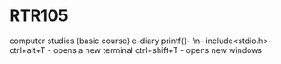 # RTR105
computer studies (basic course) e-diary
printf()-
\n-
include<stdio.h>-
ctrl+alt+T - opens a new terminal
ctrl+shift+T - opens new windows

